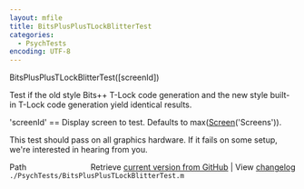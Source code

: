 ```yaml
---
layout: mfile
title: BitsPlusPlusTLockBlitterTest
categories:
  - PsychTests
encoding: UTF-8
---
```


BitsPlusPlusTLockBlitterTest\(\[screenId\]\)

Test if the old style Bits++ T-Lock code generation and the new style
built-in T-Lock code generation yield identical results.

'screenId' == Display screen to test. Defaults to max\([Screen](/docs/Screen)\('Screens'\)\).

This test should pass on all graphics hardware. If it fails on some
setup, we're interested in hearing from you.



<div class="code_header" style="text-align:right;">
  <span style="float:left;">Path&nbsp;&nbsp;</span> <span class="counter">Retrieve <a href=
  "https://raw.github.com/Psychtoolbox-3/Psychtoolbox-3/beta/./PsychTests/BitsPlusPlusTLockBlitterTest.m">current version from GitHub</a> | View <a href=
  "https://github.com/Psychtoolbox-3/Psychtoolbox-3/commits/beta/./PsychTests/BitsPlusPlusTLockBlitterTest.m">changelog</a></span>
</div>
<div class="code">
  <code>./PsychTests/BitsPlusPlusTLockBlitterTest.m</code>
</div>
